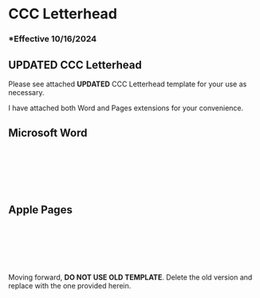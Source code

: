 # CCC Letterhead

### \*Effective 10/16/2024

## UPDATED CCC Letterhead

Please see attached **UPDATED** CCC Letterhead template for your use as necessary.

I have attached both Word and Pages extensions for your convenience.

## Microsoft Word

<br></br>

<br></br>

## Apple Pages

<br></br>

<br></br>

Moving forward, **DO NOT USE OLD TEMPLATE**. Delete the old version and replace with the one provided herein.

